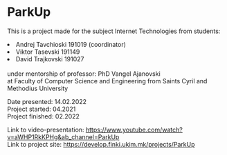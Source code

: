 # ParkUp
This is a project made for the subject Internet Technologies from students: <br />
<li> Andrej Tavchioski 191019 (coordinator) </li>  
<li> Viktor Tasevski 191149 </li> 
<li> David Trajkovski 191027 </li> 
<br>
under mentorship of professor: PhD Vangel Ajanovski <br />
at Faculty of Computer Science and Engineering from Saints Cyril and Methodius University <br />

Date presented: 14.02.2022 <br />
Project started: 04.2021 <br />
Project finished: 02.2022 <br />
 
Link to video-presentation: https://www.youtube.com/watch?v=aWHP1RkKPHg&ab_channel=ParkUp <br />
Link to project site: https://develop.finki.ukim.mk/projects/ParkUp <br />
